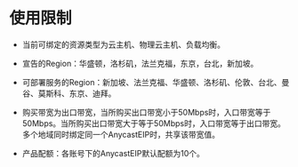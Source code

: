  

# 使用限制

* 当前可绑定的资源类型为云主机、物理云主机、负载均衡。

* 宣告的Region：华盛顿，洛杉矶，法兰克福，东京，台北，新加坡。

* 可部署服务的Region：新加坡、法兰克福、华盛顿、洛杉矶、伦敦、台北、曼谷、莫斯科、东京、迪拜。

* 购买带宽为出口带宽，当所购买出口带宽小于50Mbps时，入口带宽等于50Mbps。当所购买出口带宽大于等于50Mbps时，入口带宽等于出口带宽。多个地域同时绑定同一个AnycastEIP时，共享该带宽值。

* 产品配额：各账号下的AnycastEIP默认配额为10个。
